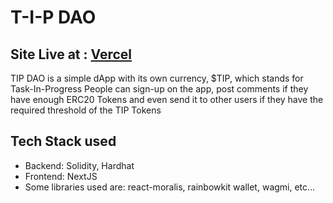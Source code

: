 # T-I-P DAO

## Site Live at : [Vercel]()

TIP DAO is a simple dApp with its own currency, $TIP, which stands for Task-In-Progress
People can sign-up on the app, post comments if they have enough ERC20 Tokens and even send it to other users if they have the required threshold of the TIP Tokens

## Tech Stack used

- Backend: Solidity, Hardhat
- Frontend: NextJS
- Some libraries used are: react-moralis, rainbowkit wallet, wagmi, etc...
